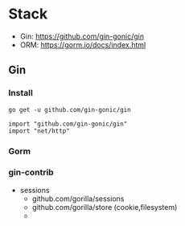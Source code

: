 # Stack
- Gin: https://github.com/gin-gonic/gin
- ORM: https://gorm.io/docs/index.html
## Gin
### Install
`go get -u github.com/gin-gonic/gin`
```
import "github.com/gin-gonic/gin"
import "net/http"
```
### Gorm
### gin-contrib
- sessions
  - github.com/gorilla/sessions
  - github.com/gorilla/store (cookie,filesystem)
  - 